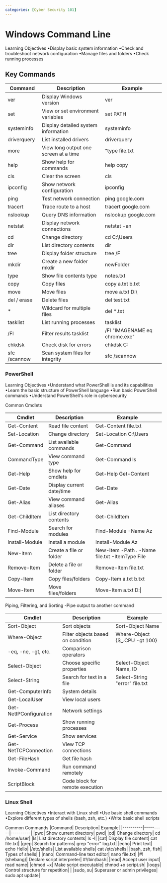```yaml
---
categories: [Cyber Security 101]
---
```


# Windows Command Line

Learning Objectives
•Display basic system information
•Check and troubleshoot network configuration
•Manage files and folders
•Check running processes

## Key Commands
|Command|Description|Example|
|----------|----------|----------|
|ver|	Display Windows version	|ver
|set|	View or set environment variables	|set PATH
|systeminfo|	Display detailed system information	|systeminfo
|driverquery|	List installed drivers	|driverquery
|more|	View long output one screen at a time	| "type file.txt | more"
|help|	Show help for commands	|help copy
|cls|	Clear the screen	|cls
|ipconfig|	Show network configuration	|ipconfig
|ping|	Test network connection	|ping google.com
|tracert|	Trace route to a host	|tracert google.com
|nslookup|	Query DNS information	|nslookup google.com
|netstat|	Display network connections	|netstat -an
|cd|	Change directory	|cd C:\Users
|dir|	List directory contents	|dir
|tree|	Display folder structure	|tree /F
|mkdir|	Create a new folder	mkdir| newFolder
|type|	Show file contents	type |notes.txt
|copy|	Copy files	|copy a.txt b.txt
|move|	Move files	|move a.txt D:\
|del / erase|	Delete files	|del test.txt
|*	|Wildcard for multiple files	|del *.txt
|tasklist|	List running processes	|tasklist
|/FI|	Filter results	tasklist |/FI "IMAGENAME eq chrome.exe"
|chkdsk|	Check disk for errors	|chkdsk C:
|sfc /scannow|	Scan system files for integrity	|sfc /scannow

### PowerShell

Learning Objectives
•Understand what PowerShell is and its capabilities
•Learn the basic structure of PowerShell language
•Run basic PowerShell commands
•Understand PowerShell's role in cybersecurity


Common Cmdlets

|Cmdlet|	Description|	Example
|----------|----------|----------|
|Get-Content|	Read file content|	Get-Content file.txt|
|Set-Location|	Change directory|	Set-Location C:\Users|
|Get-Command|	List available commands|	Get-Command|
|CommandType|	View command type|	Get-Command ls | Select-Object CommandType|
|Get-Help|	Show help for cmdlets|	Get-Help Get-Content|
|Get-Date|	Display current date/time|	Get-Date|
|Get-Alias|	View command aliases|	Get-Alias|
|Get-ChildItem|	List directory contents|	Get-ChildItem|
|Find-Module|	Search for modules|	Find-Module -Name Az|
|Install-Module|	Install a module|	Install-Module Az|
|New-Item|	Create a file or folder|	New-Item -Path . -Name file.txt -ItemType File|
|Remove-Item|	Delete a file or folder|	Remove-Item file.txt|
|Copy-Item|	Copy files/folders|	Copy-Item a.txt b.txt|
|Move-Item|	Move files/folders|	Move-Item a.txt D:\|

Piping, Filtering, and Sorting
-Pipe output to another command

|Cmdlet|	Description|	Example|
|----------|----------|----------|
|Sort-Object|	Sort objects|	Sort-Object Name|
|Where-Object|	Filter objects based on condition|	Where-Object {$_.CPU -gt 100}|
|-eq, -ne, -gt, etc.|	Comparison operators	| |
|Select-Object|	Choose specific properties|	Select-Object Name, ID|
|Select-String|	Search for text in a file|	Select-String "error" file.txt|
|Get-ComputerInfo|	System details| |	
|Get-LocalUser|	View local users	| |
|Get-NetIPConfiguration|	Network settings| |	
|Get-Process|	Show running processes| |	
|Get-Service|	Show services| |	
|Get-NetTCPConnection|	View TCP connections|	|
|Get-FileHash|	Get file hash| |
|Invoke-Command|	Run command remotely|	|
|ScriptBlock|	Code block for remote execution|	|

### Linux Shell

Learning Objectives
•Interact with Linux shell
•Use basic shell commands
•Explore different types of shells (bash, zsh, etc.)
•Write basic shell scripts

Common Commands
|Command|	Description|	Example|
|----------|----------|----------|
|pwd|	Show current directory|	pwd|
|cd|	Change directory|	cd /home/user|
|ls|	List directory contents|	ls -l|
|cat|	Display file content|	cat file.txt|
|grep|	Search for patterns|	grep "error" log.txt|
|echo|	Print text|	echo Hello|
|/etc/shells|	List available shells|	cat /etc/shells|
|bash, zsh, fish|	Types of shells|	|
|nano|	Command-line text editor|	nano file.txt|
|#! (shebang)|	Declare script interpreter|	#!/bin/bash|
|read|	Accept user input|	read name|
|chmod +x|	Make script executable|	chmod +x script.sh|
|loops|	Control structure for repetition|	|
|sudo, su|	Superuser or admin privileges|	sudo apt update|

